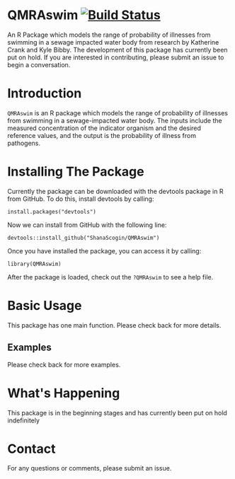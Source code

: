 # QMRAswim [![Build Status](https://travis-ci.com/ShanaScogin/QMRAswim.svg?branch=master)](https://travis-ci.com/ShanaScogin/QMRAswim)
An R Package which models the range of probability of illnesses from swimming in a sewage impacted water body from research by Katherine Crank and Kyle Bibby. The development of this package has currently been put on hold. If you are interested in contributing, please submit an issue to begin a conversation. 

# Introduction
`QMRAswim` is an R package which models the range of probability of illnesses from swimming in a sewage-impacted water body. The inputs include the measured concentration of the indicator organism and the desired reference values, and the output is the probability of illness from pathogens. 

# Installing The Package
Currently the package can be downloaded with the devtools package in R from GitHub. To do this, install devtools by calling:

```
install.packages("devtools")
```

Now we can install from GitHub with the following line:

```
devtools::install_github("ShanaScogin/QMRAswim")
```

Once you have installed the package, you can access it by calling:

```
library(QMRAswim)
```
After the package is loaded, check out the `?QMRAswim` to see a help file. 

# Basic Usage
This package has one main function. Please check back for more details.

## Examples
Please check back for more examples.

# What's Happening
This package is in the beginning stages and has currently been put on hold indefinitely

# Contact
For any questions or comments, please submit an issue. 